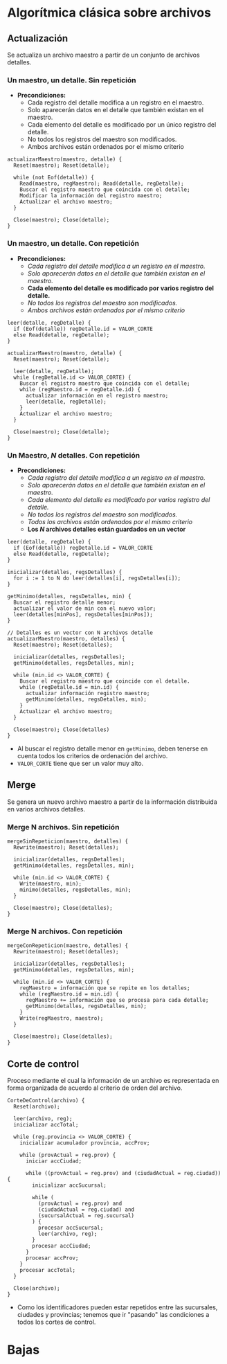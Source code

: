 # Algorítmica clásica sobre archivos



## Actualización

Se actualiza un archivo maestro a partir de un conjunto de archivos detalles.


### Un maestro, un detalle. Sin repetición

- **Precondiciones:**
  - Cada registro del detalle modifica a un registro en el maestro.
  - Solo aparecerán datos en el detalle que también existan en el maestro.
  - Cada elemento del detalle es modificado por un único registro del detalle.
  - No todos los registros del maestro son modificados.
  - Ambos archivos están ordenados por el mismo criterio


```
actualizarMaestro(maestro, detalle) {
  Reset(maestro); Reset(detalle);

  while (not Eof(detalle)) {
    Read(maestro, regMaestro); Read(detalle, regDetalle);
    Buscar el registro maestro que coincida con el detalle;
    Modificar la información del registro maestro;
    Actualizar el archivo maestro;
  }

  Close(maestro); Close(detalle);
}
```

### Un maestro, un detalle. Con repetición

- **Precondiciones:**
  - *Cada registro del detalle modifica a un registro en el maestro.*
  - *Solo aparecerán datos en el detalle que también existan en el maestro.*
  - **Cada elemento del detalle es modificado por varios registro del detalle.**
  - *No todos los registros del maestro son modificados.*
  - *Ambos archivos están ordenados por el mismo criterio*

```
leer(detalle, regDetalle) {
  if (Eof(detalle)) regDetalle.id = VALOR_CORTE 
  else Read(detalle, regDetalle);
}

actualizarMaestro(maestro, detalle) {
  Reset(maestro); Reset(detalle);

  leer(detalle, regDetalle);
  while (regDetalle.id <> VALOR_CORTE) {
    Buscar el registro maestro que coincida con el detalle;
    while (regMaestro.id = regDetalle.id) {
      actualizar información en el registro maestro;
      leer(detalle, regDetalle);
    }
    Actualizar el archivo maestro;
  }

  Close(maestro); Close(detalle);
}
```

### Un Maestro, *N* detalles. Con repetición

- **Precondiciones:**
  - *Cada registro del detalle modifica a un registro en el maestro.*
  - *Solo aparecerán datos en el detalle que también existan en el maestro.*
  - *Cada elemento del detalle es modificado por varios registro del detalle.*
  - *No todos los registros del maestro son modificados.*
  - *Todos los archivos están ordenados por el mismo criterio*
  - **Los *N* archivos detalles están guardados en un vector**

```
leer(detalle, regDetalle) {
  if (Eof(detalle)) regDetalle.id = VALOR_CORTE 
  else Read(detalle, regDetalle);
}

inicializar(detalles, regsDetalles) {
  for i := 1 to N do leer(detalles[i], regsDetalles[i]);
}

getMinimo(detalles, regsDetalles, min) {
  Buscar el registro detalle menor;
  actualizar el valor de min con el nuevo valor;
  leer(detalles[minPos], regsDetalles[minPos]);
}

// Detalles es un vector con N archivos detalle
actualizarMaestro(maestro, detalles) {
  Reset(maestro); Reset(detalles);

  inicializar(detalles, regsDetalles);
  getMinimo(detalles, regsDetalles, min);

  while (min.id <> VALOR_CORTE) {
    Buscar el registro maestro que coincide con el detalle.
    while (regDetalle.id = min.id) {
      actualizar información registro maestro;
      getMinimo(detalles, regsDetalles, min);
    }
    Actualizar el archivo maestro;
  }

  Close(maestro); Close(detalles)
}
```
- Al buscar el registro detalle menor en `getMinimo`, deben tenerse en cuenta todos los criterios de ordenación del archivo.
- `VALOR_CORTE` tiene que ser un valor muy alto.



## Merge

Se genera un nuevo archivo maestro a partir de la información distribuida en varios archivos detalles.


### Merge N archivos. Sin repetición

```
mergeSinRepeticion(maestro, detalles) {
  Rewrite(maestro); Reset(detalles);

  inicializar(detalles, regsDetalles);
  getMinimo(detalles, regsDetalles, min);
  
  while (min.id <> VALOR_CORTE) {
    Write(maestro, min);
    minimo(detalles, regsDetalles, min);
  }

  Close(maestro); Close(detalles);
}
```


### Merge N archivos. Con repetición

```
mergeConRepeticion(maestro, detalles) {
  Rewrite(maestro); Reset(detalles);

  inicializar(detalles, regsDetalles);
  getMinimo(detalles, regsDetalles, min);

  while (min.id <> VALOR_CORTE) {
    regMaestro = información que se repite en los detalles;
    while (regMaestro.id = min.id) {
      regMaestro += información que se procesa para cada detalle;
      getMinimo(detalles, regsDetalles, min);
    }
    Write(regMaestro, maestro);
  }

  Close(maestro); Close(detalles);
}
```



## Corte de control

Proceso mediante el cual la información de un archivo es representada en forma organizada de acuerdo al criterio de orden del archivo.

```
CorteDeControl(archivo) {
  Reset(archivo);

  leer(archivo, reg);
  inicializar accTotal;

  while (reg.provincia <> VALOR_CORTE) {
    inicializar acumulador provincia, accProv;

    while (provActual = reg.prov) {
      iniciar accCiudad;

      while ((provActual = reg.prov) and (ciudadActual = reg.ciudad)) {
        inicializar accSucursal;

        while (
          (provActual = reg.prov) and
          (ciudadActual = reg.ciudad) and
          (sucursalActual = reg.sucursal)
        ) {
          procesar accSucursal;
          leer(archivo, reg);
        }
        procesar accCiudad;
      }
      procesar accProv;
    }
    procesar accTotal;
  }

  Close(archivo);
}
```
- Como los identificadores pueden estar repetidos entre las sucursales, ciudades y provincias; tenemos que ir "pasando" las condiciones a todos los cortes de control.





# Bajas
